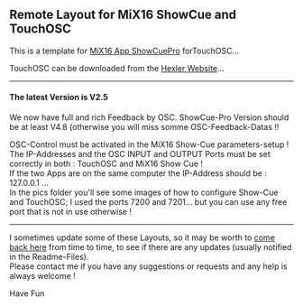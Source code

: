 ## Remote Layout for MiX16 ShowCue and TouchOSC
This is a template for [MiX16 App ShowCuePro](https://mix16showcue.com/) forTouchOSC...

TouchOSC can be downloaded from the [Hexler Website](https://hexler.net/touchosc)...   

---
#### The latest Version is  V2.5   

We now have full and rich Feedback by OSC. ShowCue-Pro Version should be at least V4.8 (otherwise you will miss somme OSC-Feedback-Datas !!

OSC-Control must be activated in the MiX16 Show-Cue parameters-setup !   
The IP-Addresses and the OSC INPUT and OUTPUT Ports must be set correctly in both : TouchOSC and MiX16 Show Cue !  
If the two Apps are on the same computer the IP-Address should be : 127.0.0.1 ...  
In the pics folder you'll see some images of how to configure Show-Cue and TouchOSC; I used the ports 7200 and 7201... but you can use any free port that is not in use otherwise !   

---
I sometimes update some of these Layouts, so  it may be worth to [come back here](https://github.com/ziginfo/TouchOSC-Layouts/tree/main/MiX16_ShowCuePro) from time to time, to see if there are any updates (usually notified in the Readme-Files).     
Please contact me if you have any suggestions or requests and any help is always welcome !

Have Fun
